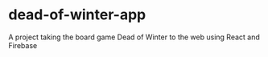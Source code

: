 # dead-of-winter-app
A project taking the board game Dead of Winter to the web using React and Firebase
